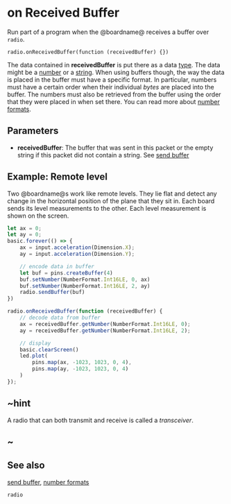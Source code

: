 # on Received Buffer

Run part of a program when the @boardname@ receives a buffer over ``radio``.

```sig
radio.onReceivedBuffer(function (receivedBuffer) {})
```

The data contained in **receivedBuffer** is put there as a data [type](/types). The data might be a [number](/types/number) or a [string](/types/string). When using buffers though, the way the data is placed in the buffer must have a specific format. In particular, numbers must have a certain order when their individual _bytes_ are placed into the buffer. The numbers must also be retrieved from the buffer using the order that they were placed in when set there. You can read more about [number formats](/types/buffer/number-format).

## Parameters

* **receivedBuffer**: The buffer that was sent in this packet or the empty string if this packet did not contain a string. See [send buffer](/makecode-blockeditor/reference/radio/send-buffer)

## Example: Remote level

Two @boardname@s work like remote levels. They lie flat and detect any change in the horizontal position of the plane that they sit in. Each board sends its level measurements to the other. Each level measurement is shown on the screen.

```typescript
let ax = 0;
let ay = 0;
basic.forever(() => {
    ax = input.acceleration(Dimension.X);
    ay = input.acceleration(Dimension.Y);

    // encode data in buffer
    let buf = pins.createBuffer(4)
    buf.setNumber(NumberFormat.Int16LE, 0, ax)
    buf.setNumber(NumberFormat.Int16LE, 2, ay)
    radio.sendBuffer(buf)
})

radio.onReceivedBuffer(function (receivedBuffer) {
    // decode data from buffer
    ax = receivedBuffer.getNumber(NumberFormat.Int16LE, 0);
    ay = receivedBuffer.getNumber(NumberFormat.Int16LE, 2);

    // display
    basic.clearScreen()
    led.plot(
        pins.map(ax, -1023, 1023, 0, 4),
        pins.map(ay, -1023, 1023, 0, 4)
    )
});
```


## ~hint

A radio that can both transmit and receive is called a _transceiver_.

## ~

## See also

[send buffer](/makecode-blockeditor/reference/radio/send-buffer),
[number formats](/types/buffer/number-format)

```package
radio
```
